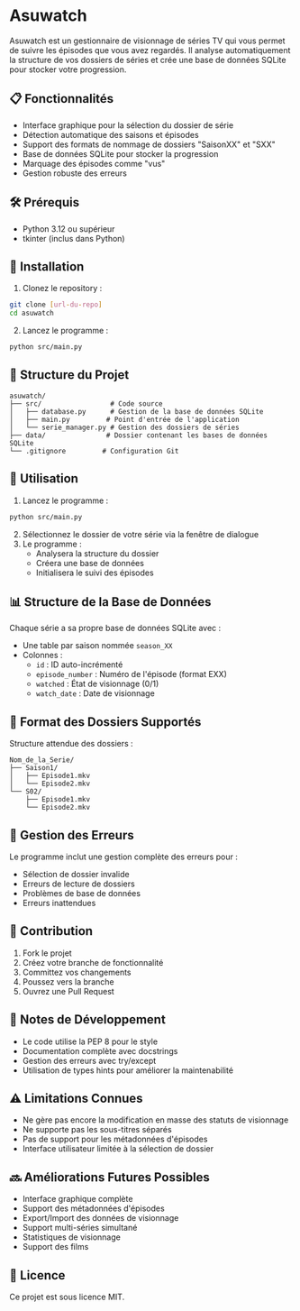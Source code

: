 # Asuwatch

Asuwatch est un gestionnaire de visionnage de séries TV qui vous permet de suivre les épisodes que vous avez regardés. Il analyse automatiquement la structure de vos dossiers de séries et crée une base de données SQLite pour stocker votre progression.

## 📋 Fonctionnalités

- Interface graphique pour la sélection du dossier de série
- Détection automatique des saisons et épisodes
- Support des formats de nommage de dossiers "SaisonXX" et "SXX"
- Base de données SQLite pour stocker la progression
- Marquage des épisodes comme "vus"
- Gestion robuste des erreurs

## 🛠️ Prérequis

- Python 3.12 ou supérieur
- tkinter (inclus dans Python)

## 🚀 Installation

1. Clonez le repository :
```bash
git clone [url-du-repo]
cd asuwatch
```

2. Lancez le programme :
```bash
python src/main.py
```

## 📁 Structure du Projet

```
asuwatch/
├── src/                 # Code source
│   ├── database.py      # Gestion de la base de données SQLite
│   ├── main.py         # Point d'entrée de l'application
│   └── serie_manager.py # Gestion des dossiers de séries
├── data/               # Dossier contenant les bases de données SQLite
└── .gitignore         # Configuration Git
```

## 🎯 Utilisation

1. Lancez le programme :
```bash
python src/main.py
```

2. Sélectionnez le dossier de votre série via la fenêtre de dialogue
3. Le programme :
   - Analysera la structure du dossier
   - Créera une base de données
   - Initialisera le suivi des épisodes

## 📊 Structure de la Base de Données

Chaque série a sa propre base de données SQLite avec :
- Une table par saison nommée `season_XX`
- Colonnes : 
  - `id` : ID auto-incrémenté
  - `episode_number` : Numéro de l'épisode (format EXX)
  - `watched` : État de visionnage (0/1)
  - `watch_date` : Date de visionnage

## 📑 Format des Dossiers Supportés

Structure attendue des dossiers :
```
Nom_de_la_Serie/
├── Saison1/
│   ├── Episode1.mkv
│   └── Episode2.mkv
└── S02/
    ├── Episode1.mkv
    └── Episode2.mkv
```

## 🐛 Gestion des Erreurs

Le programme inclut une gestion complète des erreurs pour :
- Sélection de dossier invalide
- Erreurs de lecture de dossiers
- Problèmes de base de données
- Erreurs inattendues

## 🤝 Contribution

1. Fork le projet
2. Créez votre branche de fonctionnalité
3. Committez vos changements
4. Poussez vers la branche
5. Ouvrez une Pull Request

## 📝 Notes de Développement

- Le code utilise la PEP 8 pour le style
- Documentation complète avec docstrings
- Gestion des erreurs avec try/except
- Utilisation de types hints pour améliorer la maintenabilité

## ⚠️ Limitations Connues

- Ne gère pas encore la modification en masse des statuts de visionnage
- Ne supporte pas les sous-titres séparés
- Pas de support pour les métadonnées d'épisodes
- Interface utilisateur limitée à la sélection de dossier

## 🔜 Améliorations Futures Possibles

- Interface graphique complète
- Support des métadonnées d'épisodes
- Export/Import des données de visionnage
- Support multi-séries simultané
- Statistiques de visionnage
- Support des films

## 📄 Licence

Ce projet est sous licence MIT.
